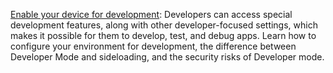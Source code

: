 [Enable your device for development](https://docs.microsoft.com/en-us/windows/uwp/get-started/enable-your-device-for-development): Developers can access special development features, along with other developer-focused settings, which makes it possible for them to develop, test, and debug apps. Learn how to configure your environment for development, the difference between Developer Mode and sideloading, and the security risks of Developer mode. 